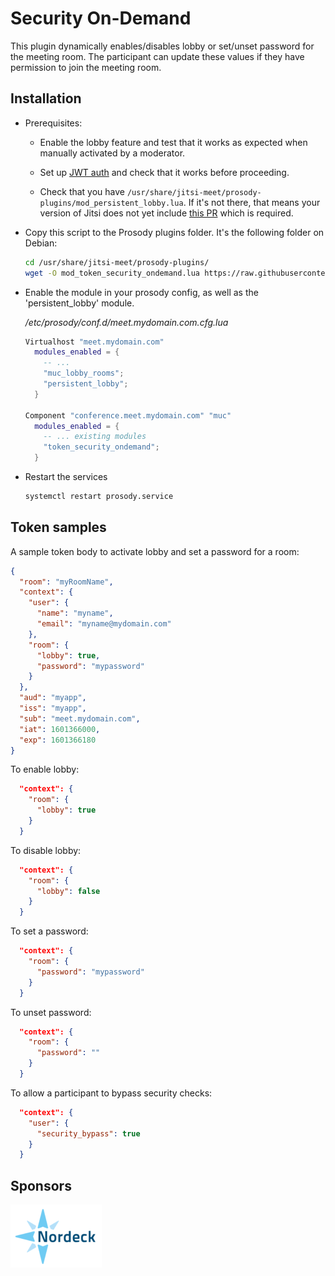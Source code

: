 # Security On-Demand

This plugin dynamically enables/disables lobby or set/unset password for the
meeting room. The participant can update these values if they have permission to
join the meeting room.

## Installation

- Prerequisites:

  - Enable the lobby feature and test that it works as expected when manually
    activated by a moderator.

  - Set up
    [JWT auth](https://github.com/jitsi/lib-jitsi-meet/blob/master/doc/tokens.md)
    and check that it works before proceeding.

  - Check that you have
    `/usr/share/jitsi-meet/prosody-plugins/mod_persistent_lobby.lua`. If it's
    not there, that means your version of Jitsi does not yet include
    [this PR](https://github.com/jitsi/jitsi-meet/pull/12215) which is required.

- Copy this script to the Prosody plugins folder. It's the following folder on
  Debian:

  ```bash
  cd /usr/share/jitsi-meet/prosody-plugins/
  wget -O mod_token_security_ondemand.lua https://raw.githubusercontent.com/jitsi-contrib/prosody-plugins/main/token_security_ondemand/mod_token_security_ondemand.lua
  ```

- Enable the module in your prosody config, as well as the 'persistent_lobby'
  module.

  _/etc/prosody/conf.d/meet.mydomain.com.cfg.lua_

  ```lua
  Virtualhost "meet.mydomain.com"
    modules_enabled = {
      -- ...
      "muc_lobby_rooms";
      "persistent_lobby";
    }

  Component "conference.meet.mydomain.com" "muc"
    modules_enabled = {
      -- ... existing modules
      "token_security_ondemand";
    }
  ```

- Restart the services

  ```bash
  systemctl restart prosody.service
  ```

## Token samples

A sample token body to activate lobby and set a password for a room:

```json
{
  "room": "myRoomName",
  "context": {
    "user": {
      "name": "myname",
      "email": "myname@mydomain.com"
    },
    "room": {
      "lobby": true,
      "password": "mypassword"
    }
  },
  "aud": "myapp",
  "iss": "myapp",
  "sub": "meet.mydomain.com",
  "iat": 1601366000,
  "exp": 1601366180
}
```

To enable lobby:

```json
  "context": {
    "room": {
      "lobby": true
    }
  }
```

To disable lobby:

```json
  "context": {
    "room": {
      "lobby": false
    }
  }
```

To set a password:

```json
  "context": {
    "room": {
      "password": "mypassword"
    }
  }
```

To unset password:

```json
  "context": {
    "room": {
      "password": ""
    }
  }
```

To allow a participant to bypass security checks:

```json
  "context": {
    "user": {
      "security_bypass": true
    }
  }
```

## Sponsors

[![Nordeck](/images/nordeck.png)](https://nordeck.net/)

